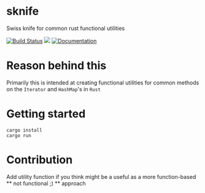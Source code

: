 # sknife
Swiss knife for common rust functional utilities

[![Build Status](https://travis-ci.org/addityasingh/sknife.svg?branch=master)](https://travis-ci.org/addityasingh/sknife)
[![](http://meritbadge.herokuapp.com/sknife)](https://crates.io/crates/sknife)
[![Documentation](https://docs.rs/sknife/badge.svg)](https://docs.rs/sknife/)

# Reason behind this
Primarily this is intended at creating functional utilities for common methods on the `Iterator` and `HashMap`'s in `Rust`

# Getting started
```
cargo install
cargo run
```

# Contribution
Add utility function if you think might be a useful as a more function-based ** not functional ;) ** approach